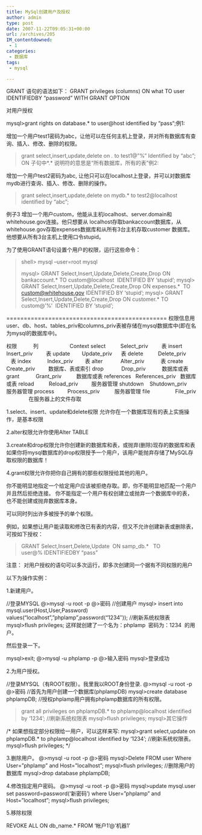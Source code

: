 ```yaml
---
title: MySql创建用户及授权
author: admin
type: post
date: 2007-11-22T09:05:31+00:00
url: /archives/205
IM_contentdowned:
 - 1
categories:
 - 数据库
tags:
 - mysql

---
```

GRANT 语句的语法如下：
GRANT privileges (columns)
ON what
TO user IDENTIFIEDBY “password”
WITH GRANT OPTION

 对用户授权

 mysql>grant rights on database.* to user@host identified by “pass“;例1:

增加一个用户test1密码为abc，让他可以在任何主机上登录，并对所有数据库有查询、插入、修改、删除的权限。

> grant select,insert,update,delete on *.* to test1@”%” Identified by “abc”; ON 子句中*.* 说明符的意思是“所有数据库，所有的表”例2:


 增加一个用户test2密码为abc, 让他只可以在localhost上登录，并可以对数据库mydb进行查询、插入、修改、删除的操作。

> grant select,insert,update,delete on mydb.* to test2@localhost identified by “abc”;

例子3
增加一个用户custom，他能从主机localhost、server.domain和whitehouse.gov连接。他只想要从 localhost存取bankaccount数据库，从whitehouse.gov存取expenses数据库和从所有3台主机存取customer 数据库。他想要从所有3台主机上使用口令stupid。

为了使用GRANT语句设置个用户的权限，运行这些命令：

> shell> mysql –user=root mysql
>
> mysql> GRANT Select,Insert,Update,Delete,Create,Drop
> ON bankaccount.* TO custom@localhost  IDENTIFIED BY ‘stupid’;
> mysql> GRANT Select,Insert,Update,Delete,Create,Drop
> ON expenses.*  TO custom@whitehouse.gov IDENTIFIED BY ‘stupid’;
> mysql> GRANT Select,Insert,Update,Delete,Create,Drop
> ON customer.* TO custom@’%’  IDENTIFIED BY ‘stupid’;

==============================================
权限信息用user、db、host、tables\_priv和columns\_priv表被存储在mysql数据库中(即在名为mysql的数据库中)。

权限           列                     Context
select          Select_priv         表
insert          Insert_priv         表
update        Update_priv      表
delete          Delete_priv        表
index           Index_priv        表
alter            Alter_priv           表
create         Create_priv         数据库、表或索引
drop            Drop_priv           数据库或表
grant           Grant_priv          数据库或表
references   References_priv   数据库或表
reload          Reload_priv         服务器管理
shutdown    Shutdown_priv       服务器管理
process         Process_priv          服务器管理
file                 File_priv                在服务器上的文件存取

1.select、insert、update和delete权限
允许你在一个数据库现有的表上实施操作，是基本权限

2.alter权限允许你使用Alter TABLE

3.create和drop权限允许你创建新的数据库和表，或抛弃(删除)现存的数据库和表
如果你将mysql数据库的drop权限授予一个用户，该用户能抛弃存储了MySQL存取权限的数据库！

4.grant权限允许你把你自己拥有的那些权限授给其他的用户。

你不能明显地指定一个给定用户应该被拒绝存取。即，你不能明显地匹配一个用户并且然后拒绝连接。
你不能指定一个用户有权创建立或抛弃一个数据库中的表，也不能创建或抛弃数据库本身。

可以同时列出许多被授予的单个权限。

例如，如果想让用户能读取和修改已有表的内容，但又不允许创建新表或删除表，可按如下授权：

> GRANT Select,Insert,Delete,Update  ON samp_db.*   TO user@% IDENTIFIEDBY “pass”

注意： 对用户授权的语句可以多次运行，即多次创建同一个据有不同权限的用户

以下为操作实例：

1.新建用户。

//登录MYSQL
@>mysql -u root -p
@>密码
//创建用户
mysql> insert into mysql.user(Host,User,Password) values(“localhost”,”phplamp”,password(“1234″));
//刷新系统权限表
mysql>flush privileges;
这样就创建了一个名为：phplamp  密码为：1234  的用户。

然后登录一下。

mysql>exit;
@>mysql -u phplamp -p
@>输入密码
mysql>登录成功

2.为用户授权。

//登录MYSQL（有ROOT权限）。我里我以ROOT身份登录.
@>mysql -u root -p
@>密码
//首先为用户创建一个数据库(phplampDB)
mysql>create database phplampDB;
//授权phplamp用户拥有phplamp数据库的所有权限。
>grant all privileges on phplampDB.* to phplamp@localhost identified by ‘1234’;
//刷新系统权限表
mysql>flush privileges;
mysql>其它操作

/*
如果想指定部分权限给一用户，可以这样来写:
mysql>grant select,update on phplampDB.* to phplamp@localhost identified by ‘1234’;
//刷新系统权限表。
mysql>flush privileges;
*/

3.删除用户。
@>mysql -u root -p
@>密码
mysql>Delete FROM user Where User=”phplamp” and Host=”localhost”;
mysql>flush privileges;
//删除用户的数据库
mysql>drop database phplampDB;

4.修改指定用户密码。
@>mysql -u root -p
@>密码
mysql>update mysql.user set password=password(‘新密码’) where User=”phplamp” and Host=”localhost”;
mysql>flush privileges;

5.移除权限

REVOKE ALL ON db_name.* FROM ‘帐户1’@’机器1’